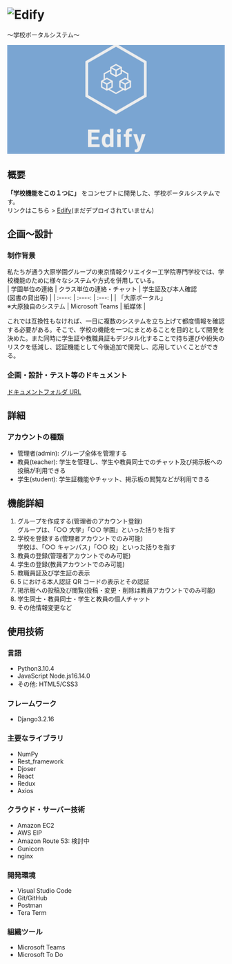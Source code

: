 # ![Edify](https://readme-typing-svg.herokuapp.com?font=Inter&color=3A9CDF&size=30&weight=700&lines=Call+me+Jubayer+Riyad;JubayerRiyad)
 ～学校ポータルシステム～

![Edify](./portal_project/media/logos/linkedin_banner_image_1.png "Edify")

## 概要

**「学校機能をこの１つに」** をコンセプトに開発した、学校ポータルシステムです。  
リンクはこちら > [Edify](https://www.sampleeeeee.com)(まだデプロイされていません)

## 企画～設計

### 制作背景

私たちが通う大原学園グループの東京情報クリエイター工学院専門学校では、学校機能のために様々なシステムや方式を併用している。  
| 学園単位の連絡 | クラス単位の連絡・チャット | 学生証及び本人確認<br>(図書の貸出等) |
| :----: | :----: | :---: |
| 「大原ポータル」<br>※大原独自のシステム | Microsoft Teams | 紙媒体 |

これでは互換性もなければ、一日に複数のシステムを立ち上げて都度情報を確認する必要がある。そこで、学校の機能を一つにまとめることを目的として開発を決めた。また同時に学生証や教職員証もデジタル化することで持ち運びや紛失のリスクを低減し、認証機能として今後追加で開発し、応用していくことができる。

### 企画・設計・テスト等のドキュメント

[ドキュメントフォルダ URL](https://drive.google.com/drive/folders/1LmHyW1SuzeSJPZgcPlK0m9EiBsljIuQo?usp=sharing)

## 詳細

### アカウントの種類

- 管理者(admin): グループ全体を管理する
- 教員(teacher): 学生を管理し、学生や教員同士でのチャット及び掲示板への投稿が利用できる
- 学生(student): 学生証機能やチャット、掲示板の閲覧などが利用できる

## 機能詳細

1. グループを作成する(管理者のアカウント登録)  
   グループは、「○○ 大学」「○○ 学園」といった括りを指す
2. 学校を登録する(管理者アカウントでのみ可能)  
   学校は、「○○ キャンパス」「○○ 校」といった括りを指す
3. 教員の登録(管理者アカウントでのみ可能)
4. 学生の登録(教員アカウントでのみ可能)
5. 教職員証及び学生証の表示
6. 5 における本人認証 QR コードの表示とその認証
7. 掲示板への投稿及び閲覧(投稿・変更・削除は教員アカウントでのみ可能)
8. 学生同士・教員同士・学生と教員の個人チャット
9. その他情報変更など

## 使用技術

### 言語

- Python3.10.4
- JavaScript Node.js16.14.0
- その他: HTML5/CSS3

### フレームワーク

- Django3.2.16

### 主要なライブラリ

- NumPy
- Rest_framework
- Djoser
- React
- Redux
- Axios

### クラウド・サーバー技術

- Amazon EC2
- AWS EIP
- Amazon Route 53: 検討中
- Gunicorn
- nginx

### 開発環境

- Visual Studio Code
- Git/GitHub
- Postman
- Tera Term

### 組織ツール

- Microsoft Teams
- Microsoft To Do
